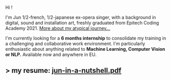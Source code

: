 Hi !

I'm Jun 1/2-french, 1/2-japanese ex-opera singer, with a background in digital, sound and installation art, freshly graduated from Epitech Coding Academy 2021. [More about my atypical journey...](../../../resume)

I'm currently looking for a **6 months internship** to consolidate my training in a challenging and collaborative work environment. I'm particularly enthusiastic about anything related to **Machine Learning, Computer Vision or NLP.** Available now and anywhere in EU.

## > my resume: [jun-in-a-nutshell.pdf](https://github.com/szkjn/resume/files/7416757/Jun-Suzuki-Resume.pdf)
